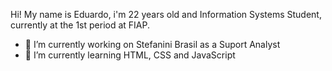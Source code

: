   Hi! 
  My name is Eduardo, i'm 22 years old and Information Systems Student, currently at the 1st period at FIAP.
  
- 🔭 I’m currently working on Stefanini Brasil as a Suport Analyst
- 🌱 I’m currently learning HTML, CSS and JavaScript
